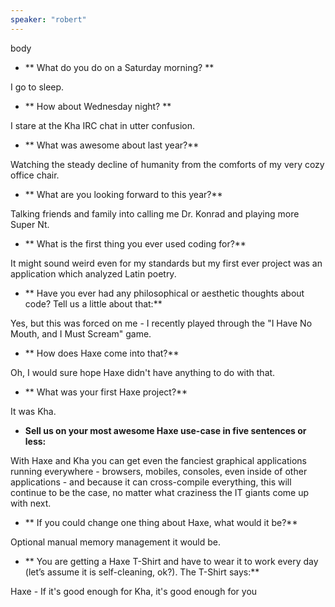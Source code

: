 ```yaml
---
speaker: "robert"
---
```


body

* ** What do you do on a Saturday morning? **

I go to sleep.

* ** How about Wednesday night? **

I stare at the Kha IRC chat in utter confusion.

* ** What was awesome about last year?**

Watching the steady decline of humanity from the comforts of my very cozy office chair.

* ** What are you looking forward to this year?**

Talking friends and family into calling me Dr. Konrad and playing more Super Nt.

* ** What is the first thing you ever used coding for?**

It might sound weird even for my standards but my first ever project was an application which analyzed Latin poetry.

* ** Have you ever had any philosophical or aesthetic thoughts about code? Tell us a little about that:**

Yes, but this was forced on me - I recently played through the "I Have No Mouth, and I Must Scream" game.

* ** How does Haxe come into that?**

Oh, I would sure hope Haxe didn't have anything to do with that.

* ** What was your first Haxe project?**

It was Kha.

* **Sell us on your most awesome Haxe use-case in five sentences or less:**

With Haxe and Kha you can get even the fanciest graphical applications running everywhere - browsers, mobiles, consoles, even inside of other applications - and because it can cross-compile everything, this will continue to be the case, no matter what craziness the IT giants come up with next.

* ** If you could change one thing about Haxe, what would it be?**

Optional manual memory management it would be.

* ** You are getting a Haxe T-Shirt and have to wear it to work every day (let’s assume it is self-cleaning, ok?). The T-Shirt says:**

Haxe - If it's good enough for Kha, it's good enough for you


